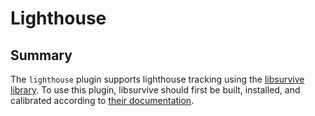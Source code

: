 # Lighthouse
## Summary
The ``lighthouse`` plugin supports lighthouse tracking using the [libsurvive library](https://github.com/collabora/libsurvive). To use this plugin, libsurvive should first be built, installed, and calibrated according to [their documentation](https://github.com/collabora/libsurvive/blob/master/README.md).
